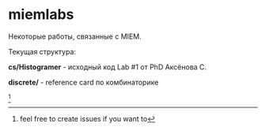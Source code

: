 miemlabs
=======

Некоторые работы, связанные с MIEM.

Текущая структура:

**cs/Histogramer** - исходный код Lab #1 от PhD Аксёнова С.

**discrete/** - reference card по комбинаторике

[^1]

[^1]: feel free to create issues if you want to
